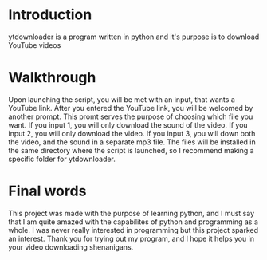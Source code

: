 # Introduction
ytdownloader is a program written in python and it's purpose is to download YouTube videos
# Walkthrough
Upon launching the script, you will be met with an input, that wants a YouTube link. After you entered the YouTube link, you will be welcomed by another prompt. This promt serves the purpose of choosing which file you want. If you input 1, you will only download the sound of the video. If you input 2, you will only download the video. If you input 3, you will down both the video, and the sound in a separate mp3 file. The files will be installed in the same directory where the script is launched, so I recommend making a specific folder for ytdownloader.
# Final words
This project was made with the purpose of learning python, and I must say that I am quite amazed with the capabilites of python and programming as a whole. I was never really interested in programming but this project sparked an interest. Thank you for trying out my program, and I hope it helps you in your video downloading shenanigans.
